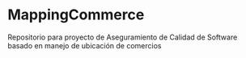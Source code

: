 # MappingCommerce
Repositorio para proyecto de Aseguramiento de Calidad de Software basado en manejo de ubicación de comercios

